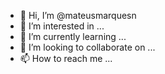 - 👋 Hi, I’m @mateusmarquesn
- 👀 I’m interested in ...
- 🌱 I’m currently learning ...
- 💞️ I’m looking to collaborate on ...
- 📫 How to reach me ...

<!---
mateusmarquesn/mateusmarquesn is a ✨ special ✨ repository because its `README.md` (this file) appears on your GitHub profile.
You can click the Preview link to take a look at your changes.
--->
